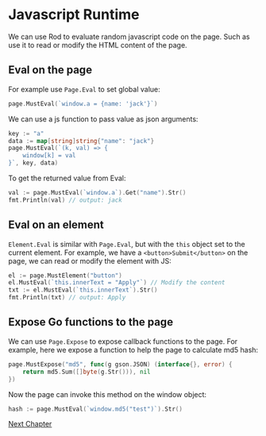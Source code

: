# Javascript Runtime

We can use Rod to evaluate random javascript code on the page. Such as use it to read or modify the HTML content of the page.

## Eval on the page

For example use `Page.Eval` to set global value:

```go
page.MustEval(`window.a = {name: 'jack'}`)
```

We can use a js function to pass value as json arguments:

```go
key := "a"
data := map[string]string{"name": "jack"}
page.MustEval(`(k, val) => {
    window[k] = val
}`, key, data)
```

To get the returned value from Eval:

```go
val := page.MustEval(`window.a`).Get("name").Str()
fmt.Println(val) // output: jack
```

## Eval on an element

`Element.Eval` is similar with `Page.Eval`, but with the `this` object set to the current element.
For example, we have a `<button>Submit</button>` on the page, we can read or modify the element with JS:

```go
el := page.MustElement("button")
el.MustEval(`this.innerText = "Apply"`) // Modify the content
txt := el.MustEval(`this.innerText`).Str()
fmt.Println(txt) // output: Apply
```

## Expose Go functions to the page

We can use `Page.Expose` to expose callback functions to the page. For example, here we expose a function to help the page to
calculate md5 hash:

```go
page.MustExpose("md5", func(g gson.JSON) (interface{}, error) {
    return md5.Sum([]byte(g.Str())), nil
})
```

Now the page can invoke this method on the window object:

```go
hash := page.MustEval(`window.md5("test")`).Str()
```

[Next Chapter](/page-pool.md)
